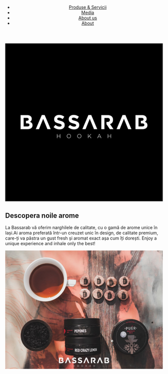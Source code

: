 <!DOCTYPE html>
<html>

<head>
 <title>"Bassarab Hookah"</title>
 <link rel="stylesheet" href="style.css">
</head>
  <body>
    <header>
      <nav>
        <ul>
          <li><a href="prod">Produse & Servicii</a></li>
          <li><a href="media">Media</a></li>
	  <li><a href="about">About us</a></li>
          <li><a href="footer">About</a></li>
        </ul>
      </nav>
    </header>
    <main>
      <div class="top">
	<img src="bsrbmain.jpg">
     	    </div>
      <div id="arom">
	      <h2>Descopera noile arome</h2>
	      <p>La Bassarab vă oferim narghilele de calitate, cu o gamă de arome unice în Iași.Ai aroma preferată într-un creuzet unic în design, de calitate premium, care-ți va păstra un gust fresh și aromat exact așa cum îți dorești. Enjoy a unique experience and inhale only the best!</p>
	      <img src="arome1.jpg">
	    </div>
    </main>
  </body>
</html>
